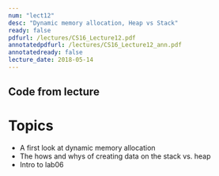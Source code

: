 ```yaml
---
num: "lect12"
desc: "Dynamic memory allocation, Heap vs Stack"
ready: false
pdfurl: /lectures/CS16_Lecture12.pdf
annotatedpdfurl: /lectures/CS16_Lecture12_ann.pdf
annotatedready: false
lecture_date: 2018-05-14 
---
```


## Code from lecture


# Topics
* A first look at dynamic memory allocation
* The hows and whys of creating data on the stack vs. heap
* Intro to lab06

